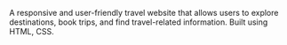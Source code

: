 A responsive and user-friendly travel website that allows users to explore destinations, book trips, and find travel-related information. Built using HTML, CSS.
